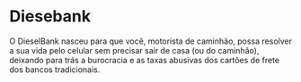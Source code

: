 # Diesebank

O DieselBank nasceu para que você, motorista de caminhão, possa resolver a sua vida pelo celular sem precisar sair de casa (ou do caminhão), deixando para trás a burocracia e as taxas abusivas dos cartões de frete dos bancos tradicionais.
